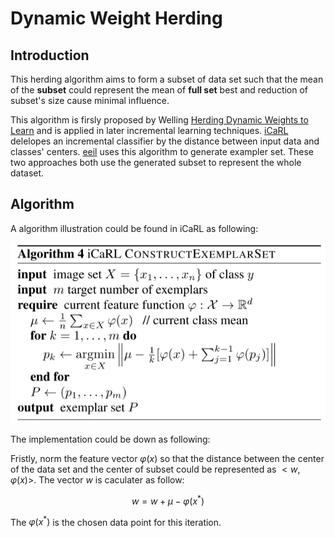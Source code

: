 # Dynamic Weight Herding

## Introduction

This herding algorithm aims to form a subset of data set such that the mean of the **subset** could represent the mean of **full set** best and reduction of subset's size cause minimal influence.

This algorithm is firsly proposed by Welling [Herding Dynamic Weights to Learn](https://arxiv.org/abs/1611.07725) and is applied in later incremental learning techniques. 
[iCaRL](https://arxiv.org/abs/1611.07725) delelopes an incremental classifier by the distance between input data and classes' centers. 
[eeil](https://openaccess.thecvf.com/content_ECCV_2018/html/Francisco_M._Castro_End-to-End_Incremental_Learning_ECCV_2018_paper.html) uses this algorithm to generate exampler set.
These two approaches both use the generated subset to represent the whole dataset.

## Algorithm
A algorithm illustration could be found in iCaRL as following:

![Herding Algorithm](/image/herding_alg.png)

The implementation could be down as following:

Fristly, norm the feature vector $\varphi(x)$ so that the distance between the center of the data set and the center of subset could be represented as $<w, \varphi(x)>$. 
The vector $w$ is caculater as follow:

$$
w=w+\mu-\varphi(x^*)
$$

The $\varphi(x^*)$ is the chosen data point for this iteration.
